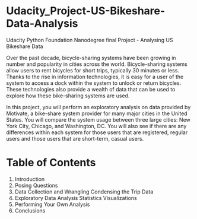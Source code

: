 # Udacity_Project-US-Bikeshare-Data-Analysis
Udacity Python Foundation Nanodegree final Project - Analysing US Bikeshare Data

Over the past decade, bicycle-sharing systems have been growing in number and popularity in cities across the world. Bicycle-sharing systems allow users to rent bicycles for short trips, typically 30 minutes or less. Thanks to the rise in information technologies, it is easy for a user of the system to access a dock within the system to unlock or return bicycles. These technologies also provide a wealth of data that can be used to explore how these bike-sharing systems are used.

In this project, you will perform an exploratory analysis on data provided by Motivate, a bike-share system provider for many major cities in the United States. You will compare the system usage between three large cities: New York City, Chicago, and Washington, DC. You will also see if there are any differences within each system for those users that are registered, regular users and those users that are short-term, casual users.

# Table of Contents

1. Introduction
2. Posing Questions
3. Data Collection and Wrangling
	Condensing the Trip Data
4. Exploratory Data Analysis
	Statistics
	Visualizations
5. Performing Your Own Analysis
6. Conclusions
